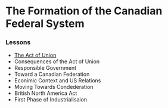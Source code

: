 # The Formation of the Canadian Federal System

### Lessons

* [The Act of Union](./1.md)
* Consequences of the Act of Union
* Responsible Government
* Toward a Canadian Federation
* Econimic Context and US Relations
* Moving Towards Condederation
* British North America Act
* First Phase of Industrialisaion